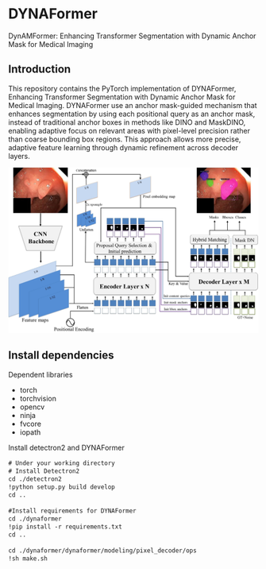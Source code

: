 # DYNAFormer
DynAMFormer: Enhancing Transformer Segmentation with Dynamic Anchor Mask for Medical Imaging

##  Introduction

This repository contains the PyTorch implementation of DYNAFormer, Enhancing Transformer Segmentation with Dynamic Anchor Mask for Medical Imaging.
DYNAFormer use an anchor mask-guided mechanism that enhances segmentation by using each positional query as an anchor mask, instead of traditional anchor boxes in methods like DINO and MaskDINO, enabling adaptive focus on relevant areas with pixel-level precision rather than coarse bounding box regions. This approach allows more precise, adaptive feature learning through dynamic refinement across decoder layers.

![model](figures/DynAMFormer_Overview.jpg)

##  Install dependencies

Dependent libraries
* torch
* torchvision 
* opencv
* ninja
* fvcore
* iopath

Install detectron2 and DYNAFormer

```bask
# Under your working directory
# Install Detectron2
cd ./detectron2
!python setup.py build develop
cd ..

#Install requirements for DYNAFormer
cd ./dynaformer
!pip install -r requirements.txt
cd ..

cd ./dynaformer/dynaformer/modeling/pixel_decoder/ops
!sh make.sh
```
